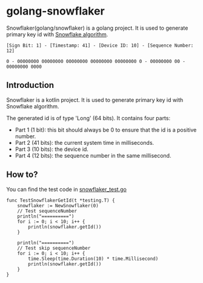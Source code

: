 # golang-snowflaker
Snowflaker(golang/snowflaker) is a golang project. It is used to generate primary key id with [Snowflake algorithm](https://en.wikipedia.org/wiki/Snowflake_ID).

```
[Sign Bit: 1] - [Timestamp: 41] - [Device ID: 10] - [Sequence Number: 12]

0 - 00000000 00000000 00000000 00000000 00000000 0 - 00000000 00 - 00000000 0000
```

## Introduction

Snowflaker is a kotlin project. It is used to generate primary key id with Snowflake algorithm.

The generated id is of type 'Long' (64 bits). It contains four parts:

- Part 1 (1 bit): this bit should always be 0 to ensure that the id is a positive number.
- Part 2 (41 bits): the current system time in milliseconds.
- Part 3 (10 bits): the device id.
- Part 4 (12 bits): the sequence number in the same millisecond.

## How to?

You can find the test code in [snowflaker_test.go][1]

```golang
func TestSnowflakerGetId(t *testing.T) {
	snowflaker := NewSnowflaker(0)
	// Test sequenceNumber
	println("==========")
	for i := 0; i < 10; i++ {
		println(snowflaker.getId())
	}

	println("==========")
	// Test skip sequenceNumber
	for i := 0; i < 10; i++ {
		time.Sleep(time.Duration(10) * time.Millisecond)
		println(snowflaker.getId())
	}
}
```


[1]: https://github.com/kmvdata/golang-snowflaker/blob/main/snowflaker_test.go